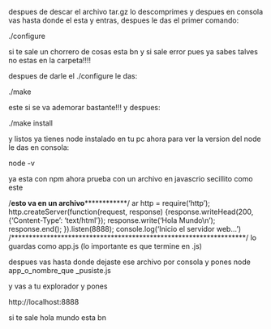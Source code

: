 despues de descar el archivo tar.gz lo descomprimes y despues en consola vas hasta donde el esta y entras, 
despues le das el primer comando:

./configure

si te sale un chorrero de cosas esta bn y si sale error pues ya sabes talves no estas en la carpeta!!!!

despues de darle el ./configure le das:

./make

este si se va ademorar bastante!!!  y despues:

./make install

y listos ya tienes node instalado en tu pc ahora para ver la version del node le das en consola:

node -v

ya esta con npm ahora prueba con un archivo en javascrio secillito como este

/****************esto va en un archivo****************************/
ar http = require(‘http’);
http.createServer(function(request, response) {response.writeHead(200, {‘Content-Type’: ‘text/html’}); 
response.write(‘Hola Mundo\n’); response.end(); }).listen(8888); console.log(‘Inicio el servidor web…’)
/******************************************************************/
lo guardas como app.js  (lo importante es que termine en .js)


despues vas hasta donde dejaste ese archivo por consola y pones node app_o_nombre_que _pusiste.js

y vas a tu explorador y pones 

 http://localhost:8888
 
 si te sale hola mundo esta bn
